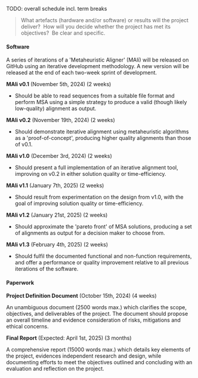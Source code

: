 
TODO: overall schedule incl. term breaks

> What artefacts (hardware and/or software) or results will the project deliver?  How will you decide whether the project has met its objectives?  Be clear and specific.

#### Software

A series of iterations of a 'Metaheuristic Aligner' (MAli) will be released on GitHub using an iterative development methodology. A new version will be released at the end of each two-week sprint of development.

**MAli v0.1** (November 5th, 2024) (2 weeks)
- Should be able to read sequences from a suitable file format and perform MSA using a simple strategy to produce a valid (though likely low-quality) alignment as output. 

**MAli v0.2** (November 19th, 2024) (2 weeks)
- Should demonstrate iterative alignment using metaheuristic algorithms as a 'proof-of-concept', producing higher quality alignments than those of v0.1.

**MAli v1.0** (December 3rd, 2024) (2 weeks)
- Should present a full implementation of an iterative alignment tool, improving on v0.2 in either solution quality or time-efficiency.

**MAli v1.1** (January 7th, 2025) (2 weeks)
- Should result from experimentation on the design from v1.0, with the goal of improving solution quality or time-efficiency.

**MAli v1.2** (January 21st, 2025) (2 weeks)
- Should approximate the 'pareto front' of MSA solutions, producing a set of alignments as output for a decision maker to choose from.

**MAli v1.3** (February 4th, 2025) (2 weeks)
- Should fulfil the documented functional and non-function requirements, and offer a performance or quality improvement relative to all previous iterations of the software.

#### Paperwork

**Project Definition Document** (October 15th, 2024) (4 weeks)

An unambiguous document (2500 words max.) which clarifies the scope, objectives, and deliverables of the project. The document should propose an overall timeline and evidence consideration of risks, mitigations and ethical concerns.

**Final Report** (Expected: April 1st, 2025) (3 months)

A comprehensive report (15000 words max.) which details key elements of the project, evidences independent research and design, while documenting efforts to meet the objectives outlined and concluding with an evaluation and reflection on the project.


